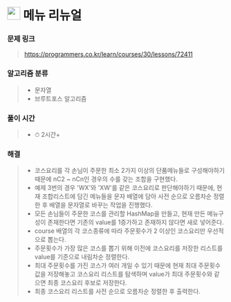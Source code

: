 # <img src="https://kakao.com/favicon.ico" width=30> 메뉴 리뉴얼

### 문제 링크
> https://programmers.co.kr/learn/courses/30/lessons/72411

### 알고리즘 분류
>- 문자열
>- 브루트포스 알고리즘

### 풀이 시간
>- ⏱ 2시간+

### 해결
>- 코스요리를 각 손님이 주문한 최소 2가지 이상의 단품메뉴들로 구성해야하기 때문에 nC2 ~ nCn인 경우의 수를 갖는 조합을 구현했다.
>- 예제 3번의 경우 'WX'와 'XW'를 같은 코스요리로 판단해야하기 때문에, 현재 조합리스트에 담긴 메뉴들을 문자 배열에 담아 사전 순으로 오름차순 정렬한 후 배열을 문자열로 바꾸는 작업을 진행했다.
>- 모든 손님들이 주문한 코스를 관리할 HashMap을 만들고, 현재 만든 메뉴구성이 존재한다면 기존의 value를 1증가하고 존재하지 않다면 새로 넣어준다.
>- course 배열의 각 코스종류에 따라 주문횟수가 2 이상인 코스요리만 우선적으로 뽑는다. 
>- 주문횟수가 가장 많은 코스를 뽑기 위해 이전에 코스요리를 저장한 리스트를 value를 기준으로 내림차순 정렬한다.
>- 최대 주문횟수를 가진 코스가 여러 개일 수 있기 때문에 현재 최대 주문횟수 값을 저장해놓고 코스요리 리스트를 탐색하며 value가 최대 주문횟수와 같으면 최종 코스요리 후보로 저장한다.
>- 최종 코스요리 리스트를 사전 순으로 오름차순 정렬한 후 출력한다.
